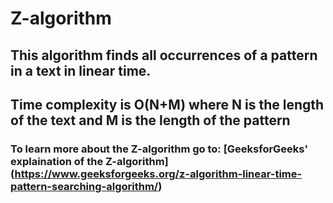 # Z-algorithm

## This algorithm finds all occurrences of a pattern in a text in linear time. 
## Time complexity is O(N+M) where N is the length of the text and M is the length of the pattern

### To learn more about the Z-algorithm go to: [GeeksforGeeks' explaination of the Z-algorithm] (https://www.geeksforgeeks.org/z-algorithm-linear-time-pattern-searching-algorithm/)
